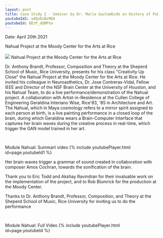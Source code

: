 ```yaml
---
layout: post
title: Case Study I - Seminar by Dr. Maria Gaztambide on History of Public Arts and Color Field 
youtubeId1: odQzDiBiMQ4 
youtubeId: BEtP_dQMPtw 
---
```


<p> Date: April 20th 2021
<br>
<p> Nahual Project at the Moody Center for the Arts at Rice
<br>

<br>
<img src="/neurohumanities/photos/nahual.jpg">
Nahual Project at the Moody Center for the Arts at Rice


Dr. Anthony Brandt, Professor, Composition and Theory at the Sheperd School of Music, Rice University, presents for his class "Creativity Up Close" the Nahual Project at the Moody Center for the Arts at Rice. He invited his colleague in Neuroasthetics, Dr. Jose Contreras-Vidal, Fellow IEEE and Director of the NSF Brain Center at the University of Houston, and his Nahual Team, to do a live performance/demonstration of the Nahual project. A collaboration with Artist-in-Residence at the Cullen College of Engineering Geraldina Interiano Wise, Rice'83, '85 in Architecture and Art. The Nahual, which in Maya cosmology refers to a mirror spirit assigned to each person at birth, is a live painting performance in a closed loop of the brain, during which Geraldina wears a Brain-Computer Interface that captures her brain waves during the creative process in real-time, which trigger the GAN model trained in her art. 


<br>
<p>Module Nahual: Summart video
{% include youtubePlayer.html id=page.youtubeId1 %}


Her brain waves trigger a grammar of sound created in collaboration with composer Amos Cochran,  towards the sonification of the brain. 


Thank you to Eric Todd and Akshay Ravindran for their invaluable work on the implementation of the project, and to Rob Blumrick for the production at the Moody Center.


Thanks to Dr. Anthony Brandt, Professor, Composition, and Theory at the Sheperd School of Music, Rice University for inviting us to do the performance



<br>
<p>Module Nahual: Full Video
{% include youtubePlayer.html id=page.youtubeId %}



